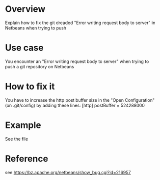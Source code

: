 # Overview
Explain how to fix the git dreaded "Error writing request body to server" in Netbeans when  trying to push

# Use case
You encounter an "Error writing request body to server" when trying to push a git repository on Netbeans

# How to fix it
You have to increase the http post buffer size in the "Open Configuration" (on .git/config) by adding these lines:
  [http]
	postBuffer = 524288000

# Example
See the file

# Reference
see https://bz.apache.org/netbeans/show_bug.cgi?id=216957

